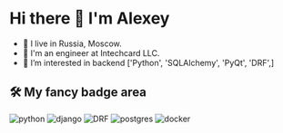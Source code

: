 # Hi there 👋 I'm Alexey

- 🏴󠁲󠁵󠁭󠁯󠁷󠁿 I live in Russia, Moscow.
- 🐍 I'm an engineer at Intechcard LLC.
- 👀 I’m interested in backend ['Python', 'SQLAlchemy', 'PyQt', 'DRF',]

## 🛠 My fancy badge area

![python](https://img.shields.io/badge/python%20-%2314354C.svg?&style=for-the-badge&logo=python&logoColor=white)
![django](https://img.shields.io/badge/django%20-%23092E20.svg?&style=for-the-badge&logo=django&logoColor=white)
![DRF](https://img.shields.io/badge/django%20rest-ff1709?style=for-the-badge&logo=django&logoColor=white)
![postgres](https://img.shields.io/badge/postgres-%23316192.svg?&style=for-the-badge&logo=postgresql&logoColor=white)
![docker](https://img.shields.io/badge/docker-%232496ED.svg?&style=for-the-badge&logo=docker&logoColor=white) 

<!---
am-practicum/am-practicum is a ✨ special ✨ repository because its `README.md` (this file) appears on your GitHub profile.
You can click the Preview link to take a look at your changes.
--->
